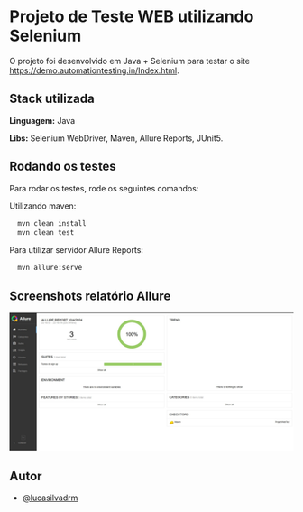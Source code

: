 
# Projeto de Teste WEB utilizando Selenium

O projeto foi desenvolvido em Java + Selenium para testar o site https://demo.automationtesting.in/Index.html.




## Stack utilizada

**Linguagem:** Java

**Libs:** Selenium WebDriver, Maven, Allure Reports, JUnit5.


## Rodando os testes

Para rodar os testes, rode os seguintes comandos:

Utilizando maven:
```bash
  mvn clean install
  mvn clean test
```

Para utilizar servidor Allure Reports:
```bash
  mvn allure:serve
```

## Screenshots relatório Allure

![App Screenshot](screenshots/dash.jpg)


## Autor

- [@lucasilvadrm](https://www.github.com/lucasilvadrm)

